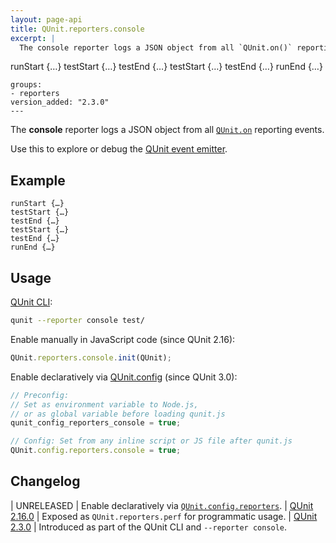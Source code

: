 ```yaml
---
layout: page-api
title: QUnit.reporters.console
excerpt: |
  The console reporter logs a JSON object from all `QUnit.on()` reporting events.

  ```
  runStart {…}
  testStart {…}
  testEnd {…}
  testStart {…}
  testEnd {…}
  runEnd {…}
  ```
groups:
  - reporters
version_added: "2.3.0"
---
```


The **console** reporter logs a JSON object from all [`QUnit.on`](../callbacks/QUnit.on.md) reporting events.

Use this to explore or debug the [QUnit event emitter](../callbacks/QUnit.on.md).

## Example

```
runStart {…}
testStart {…}
testEnd {…}
testStart {…}
testEnd {…}
runEnd {…}
```

## Usage

[QUnit CLI](../../cli.md#qunit-cli-options):

```sh
qunit --reporter console test/
```

Enable manually in JavaScript code (since QUnit 2.16):

```js
QUnit.reporters.console.init(QUnit);
```

Enable declaratively via [QUnit.config](../config/index.md) (since QUnit 3.0):

```js
// Preconfig:
// Set as environment variable to Node.js,
// or as global variable before loading qunit.js
qunit_config_reporters_console = true;

// Config: Set from any inline script or JS file after qunit.js
QUnit.config.reporters.console = true;
```

## Changelog

| UNRELEASED | Enable declaratively via [`QUnit.config.reporters`](../config/reporters.md).
| [QUnit 2.16.0](https://github.com/qunitjs/qunit/releases/tag/2.16.0) | Exposed as `QUnit.reporters.perf` for programmatic usage.
| [QUnit 2.3.0](https://github.com/qunitjs/qunit/releases/tag/2.3.0) | Introduced as part of the QUnit CLI and `--reporter console`.
